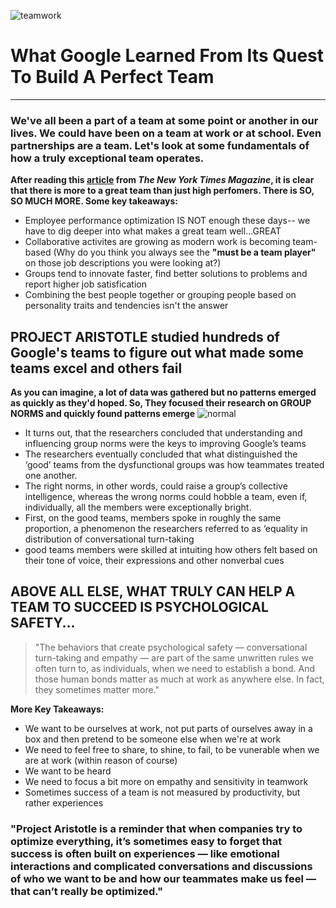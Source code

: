 ![teamwork](https://media.giphy.com/media/65HR2UL6nn6XMSUoRA/giphy.gif)

# What Google Learned From Its Quest To Build A Perfect Team
-----
### We've all been a part of a team at some point or another in our lives. We could have been on a team at work or at school. Even partnerships are a team. Let's look at some fundamentals of how a truly exceptional team operates.

**After reading this [article](https://www.nytimes.com/2016/02/28/magazine/what-google-learned-from-its-quest-to-build-the-perfect-team.html) from *The New York Times Magazine*, it is clear that there is more to a great team than just high perfomers. There is SO, SO MUCH MORE. Some key takeaways:**

* Employee performance optimization IS NOT enough these days-- we have to dig deeper into what makes a great team well...GREAT
* Collaborative activites are growing as modern work is becoming team-based (Why do you think you always see the **"must be a team player"** on those job descriptions you were looking at?)
* Groups tend to innovate faster, find better solutions to problems and report higher job satisfication
* Combining the best people together or grouping people based on personality traits and tendencies isn't the answer

## PROJECT ARISTOTLE studied hundreds of Google's teams to figure out what made some teams excel and others fail
**As you can imagine, a lot of data was gathered but no patterns emerged as quickly as they'd hoped. So, They focused their research on **GROUP NORMS** and quickly found patterns emerge**
![normal](https://media.giphy.com/media/QQoRQ2Gf1i7MA/giphy.gif)


* It turns out, that the researchers concluded that understanding and influencing group norms were the keys to improving Google’s teams
* The researchers eventually concluded that what distinguished the ‘good’ teams from the dysfunctional groups was how teammates treated one another. 
* The right norms, in other words, could raise a group’s collective intelligence, whereas the wrong norms could hobble a team, even if, individually, all the members were exceptionally bright.
* First, on the good teams, members spoke in roughly the same proportion, a phenomenon the researchers referred to as ‘equality in distribution of conversational turn-taking
* good teams members were skilled at intuiting how others felt based on their tone of voice, their expressions and other nonverbal cues 

## ABOVE ALL ELSE, WHAT TRULY CAN HELP A TEAM TO SUCCEED IS PSYCHOLOGICAL SAFETY...
>"The behaviors that create psychological safety — conversational turn-taking and empathy — are part of the same unwritten rules we often turn to, as individuals, when we need to establish a bond. And those human bonds matter as much at work as anywhere else. In fact, they sometimes matter more."

**More Key Takeaways:**

* We want to be ourselves at work, not put parts of ourselves away in a box and then pretend to be someone else when we're at work
* We need to feel free to share, to shine, to fail, to be vunerable when we are at work (within reason of course)
* We want to be heard
* We need to focus a bit more on empathy and sensitivity in teamwork
* Sometimes success of a team is not measured by productivity, but rather experiences

### "Project Aristotle is a reminder that when companies try to optimize everything, it’s sometimes easy to forget that success is often built on experiences — like emotional interactions and complicated conversations and discussions of who we want to be and how our teammates make us feel — that can’t really be optimized."